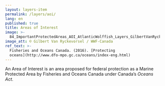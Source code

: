 ```yaml
---
layout: layers-item
permalink: /layers/aoi/
lang: en
published: true
title: Areas of Interest
image: >-
  84_ImportantProtectedAreas_AOI_AtlanticWolffish_Layers_GilbertVanRyckevorsel.jpg
image_att: © Gilbert Van Ryckevorsel / WWF-Canada
ref_text: >-
  Fisheries and Oceans Canada. (2016). [Protecting
  oceans](http://www.dfo-mpo.gc.ca/oceans/index-eng.html)
---
```

An Area of Interest is an area proposed for federal protection as a Marine Protected Area by Fisheries and Oceans Canada under Canada’s _Oceans Act_.
